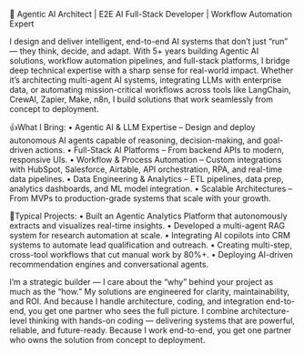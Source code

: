 🚀 Agentic AI Architect | E2E AI Full-Stack Developer | Workflow Automation Expert

I design and deliver intelligent, end-to-end AI systems that don’t just “run” — they think, decide, and adapt. With 5+ years building Agentic AI solutions, workflow automation pipelines, and full-stack platforms, I bridge deep technical expertise with a sharp sense for real-world impact.
Whether it’s architecting multi-agent AI systems, integrating LLMs with enterprise data, or automating mission-critical workflows across tools like LangChain, CrewAI, Zapier, Make, n8n, I build solutions that work seamlessly from concept to deployment.

👍What I Bring:
•	Agentic AI & LLM Expertise – Design and deploy autonomous AI agents capable of reasoning, decision-making, and goal-driven actions.
•	Full-Stack AI Platforms – From backend APIs to modern, responsive UIs.
•	Workflow & Process Automation – Custom integrations with HubSpot, Salesforce, Airtable, API orchestration, RPA, and real-time data pipelines.
•	Data Engineering & Analytics – ETL pipelines, data prep, analytics dashboards, and ML model integration.
•	Scalable Architectures – From MVPs to production-grade systems that scale with your growth.
	
🔨Typical Projects:
•	Built an Agentic Analytics Platform that autonomously extracts and visualizes real-time insights.
•	Developed a multi-agent RAG system for research automation at scale.
•	Integrating AI copilots into CRM systems to automate lead qualification and outreach.
•	Creating multi-step, cross-tool workflows that cut manual work by 80%+.
•	Deploying AI-driven recommendation engines and conversational agents.
	

I’m a strategic builder — I care about the “why” behind your project as much as the “how.” My solutions are engineered for clarity, maintainability, and ROI. And because I handle architecture, coding, and integration end-to-end, you get one partner who sees the full picture.
I combine architecture-level thinking with hands-on coding — delivering systems that are powerful, reliable, and future-ready. Because I work end-to-end, you get one partner who owns the solution from concept to deployment.
